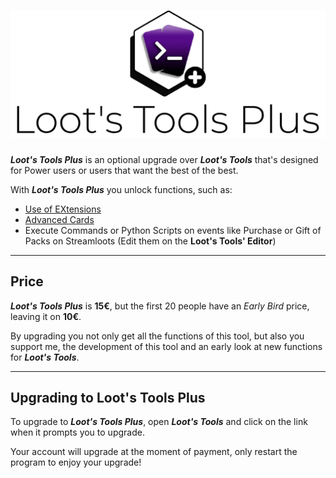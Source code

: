 # ![LootsToolsPlus](img/LTPlus.png)

***Loot's Tools Plus*** is an optional upgrade over ***Loot's Tools*** that's designed for Power users or users that want the best of the best.

With ***Loot's Tools Plus*** you unlock functions, such as:

- [Use of EXtensions](../extensions)
- [Advanced Cards](../cards/advCards)
- Execute Commands or Python Scripts on events like Purchase or Gift of Packs on Streamloots (Edit them on the **Loot's Tools' Editor**)

---

## Price

***Loot's Tools Plus*** is **15€**, but the first 20 people have an *Early Bird* price, leaving it on **10€**.

By upgrading you not only get all the functions of this tool, but also you support me, the development of this tool and an early look at new functions for ***Loot's Tools***.

---

## Upgrading to Loot's Tools Plus

To upgrade to ***Loot's Tools Plus***, open ***Loot's Tools*** and click on the link when it prompts you to upgrade.

Your account will upgrade at the moment of payment, only restart the program to enjoy your upgrade!
